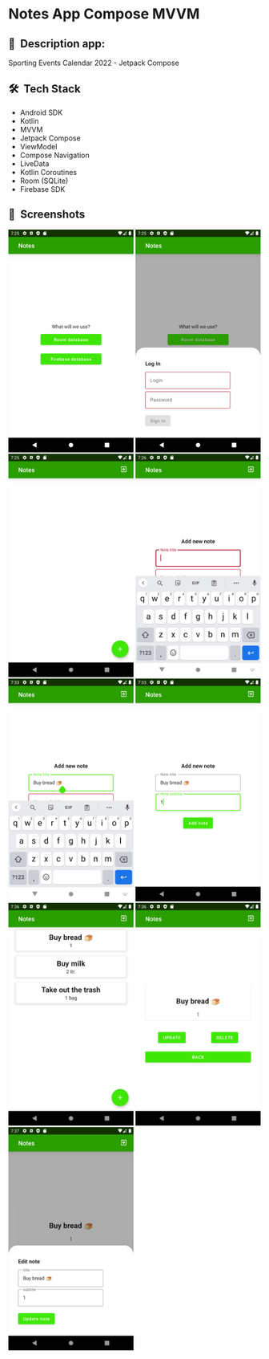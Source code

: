# Notes App Compose MVVM
## 📜 &nbsp;Description app:

Sporting Events Calendar 2022 - Jetpack Compose

## 🛠 &nbsp;Tech Stack

* Android SDK
* Kotlin
* MVVM
* Jetpack Compose
* ViewModel
* Compose Navigation
* LiveData
* Kotlin Coroutines
* Room (SQLite)
* Firebase SDK

## 📸 &nbsp;Screenshots

<img src="assets/1.png" width="250"> 
 <img src="assets/2.png" width="250">
 <img src="assets/3.png" width="250">
 <img src="assets/4.png" width="250">
 <img src="assets/5.png" width="250">
 <img src="assets/6.png" width="250">
 <img src="assets/7.png" width="250">
 <img src="assets/8.png" width="250">
 <img src="assets/9.png" width="250">



